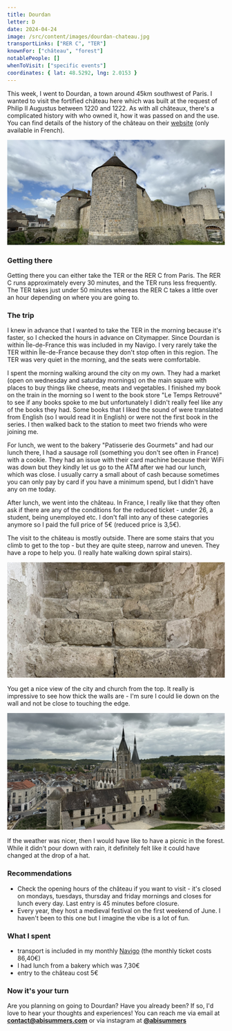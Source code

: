```yaml
---
title: Dourdan
letter: D
date: 2024-04-24
image: /src/content/images/dourdan-chateau.jpg
transportLinks: ["RER C", "TER"]
knownFor: ["château", "forest"]
notablePeople: []
whenToVisit: ["specific events"]
coordinates: { lat: 48.5292, lng: 2.0153 }
---
```


This week, I went to Dourdan, a town around 45km southwest of Paris. I wanted to visit the fortified château here which was built at the request of Philip II Augustus between 1220 and 1222. As with all châteaux, there's a complicated history with who owned it, how it was passed on and the use. You can find details of the history of the château on their [website](https://chateau.dourdan.fr/decouvrir/le-chateau-fort/) (only available in French).

![Dourdan château](../images/dourdan-chateau.jpg)

### Getting there

Getting there you can either take the TER or the RER C from Paris. The RER C runs approximately every 30 minutes, and the TER runs less frequently. The TER takes just under 50 minutes whereas the RER C takes a little over an hour depending on where you are going to.

### The trip

I knew in advance that I wanted to take the TER in the morning because it's faster, so I checked the hours in advance on Citymapper. Since Dourdan is within Île-de-France this was included in my Navigo. I very rarely take the TER within Île-de-France because they don't stop often in this region. The TER was very quiet in the morning, and the seats were comfortable.

I spent the morning walking around the city on my own. They had a market (open on wednesday and saturday mornings) on the main square with places to buy things like cheese, meats and vegetables. I finished my book on the train in the morning so I went to the book store "Le Temps Retrouvé" to see if any books spoke to me but unfortunately I didn't really feel like any of the books they had. Some books that I liked the sound of were translated from English (so I would read it in English) or were not the first book in the series. I then walked back to the station to meet two friends who were joining me.

For lunch, we went to the bakery "Patisserie des Gourmets" and had our lunch there, I had a sausage roll (something you don't see often in France) with a cookie. They had an issue with their card machine because their WiFi was down but they kindly let us go to the ATM after we had our lunch, which was close. I usually carry a small about of cash because sometimes you can only pay by card if you have a minimum spend, but I didn't have any on me today.

After lunch, we went into the château. In France, I really like that they often ask if there are any of the conditions for the reduced ticket - under 26, a student, being unemployed etc. I don't fall into any of these categories anymore so I paid the full price of 5€ (reduced price is 3,5€).

The visit to the château is mostly outside. There are some stairs that you climb to get to the top - but they are quite steep, narrow and uneven. They have a rope to help you. (I really hate walking down spiral stairs).

![Dourdan château stairs](../images/dourdan-chateau-stairs.jpg)

You get a nice view of the city and church from the top. It really is impressive to see how thick the walls are - I'm sure I could lie down on the wall and not be close to touching the edge.

![Dourdan château stairs](../images/dourdan-church-view.jpg)

If the weather was nicer, then I would have like to have a picnic in the forest. While it didn't pour down with rain, it definitely felt like it could have changed at the drop of a hat.

### Recommendations

- Check the opening hours of the château if you want to visit - it's closed on mondays, tuesdays, thursday and friday mornings and closes for lunch every day. Last entry is 45 minutes before closure.
- Every year, they host a medieval festival on the first weekend of June. I haven't been to this one but I imagine the vibe is a lot of fun.

### What I spent

- transport is included in my monthly [Navigo](https://abisummers.com/articles/navigo) (the monthly ticket costs 86,40€)
- I had lunch from a bakery which was 7,30€
- entry to the château cost 5€

### Now it's your turn

Are you planning on going to Dourdan? Have you already been? If so, I'd love to hear your thoughts and experiences! You can reach me via email at **[contact@abisummers.com](mailto:contact@abisummers.com)** or via instagram at **[@abisummers](https://www.instagram.com/abisummers/)**
